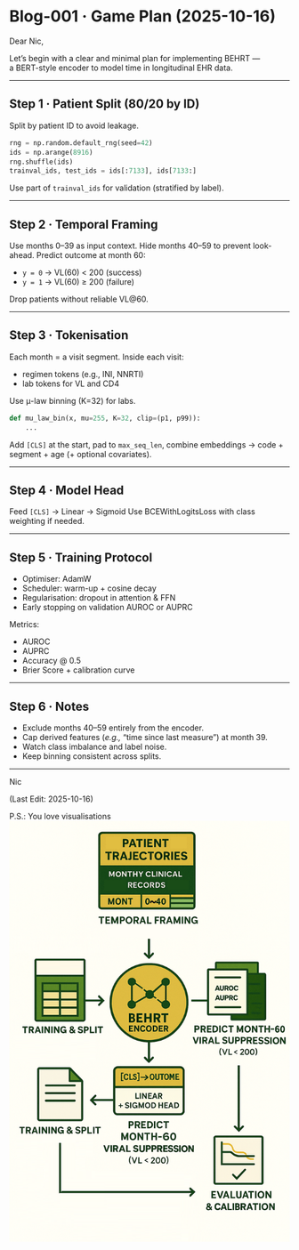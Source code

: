 # Blog-001 · Game Plan (2025-10-16)

Dear Nic,

Let’s begin with a clear and minimal plan for implementing BEHRT —  
a BERT-style encoder to model time in longitudinal EHR data.

---

## Step 1 · Patient Split (80/20 by ID)

Split by patient ID to avoid leakage.

```python
rng = np.random.default_rng(seed=42)
ids = np.arange(8916)
rng.shuffle(ids)
trainval_ids, test_ids = ids[:7133], ids[7133:]
````

Use part of `trainval_ids` for validation (stratified by label).

---

## Step 2 · Temporal Framing

Use months 0–39 as input context.
Hide months 40–59 to prevent look-ahead.
Predict outcome at month 60:

* `y = 0` → VL(60) < 200 (success)
* `y = 1` → VL(60) ≥ 200 (failure)

Drop patients without reliable VL@60.

---

## Step 3 · Tokenisation

Each month = a visit segment.
Inside each visit:

* regimen tokens (e.g., INI, NNRTI)
* lab tokens for VL and CD4

Use μ-law binning (K=32) for labs.

```python
def mu_law_bin(x, mu=255, K=32, clip=(p1, p99)):
    ...
```

Add `[CLS]` at the start, pad to `max_seq_len`,
combine embeddings → code + segment + age (+ optional covariates).

---

## Step 4 · Model Head

Feed `[CLS]` → Linear → Sigmoid
Use BCEWithLogitsLoss with class weighting if needed.

---

## Step 5 · Training Protocol

* Optimiser: AdamW
* Scheduler: warm-up + cosine decay
* Regularisation: dropout in attention & FFN
* Early stopping on validation AUROC or AUPRC

Metrics:

* AUROC
* AUPRC
* Accuracy @ 0.5
* Brier Score + calibration curve

---

## Step 6 · Notes

* Exclude months 40–59 entirely from the encoder.
* Cap derived features (*e.g.,* “time since last measure”) at month 39.
* Watch class imbalance and label noise.
* Keep binning consistent across splits.

---

Nic

(Last Edit: 2025-10-16)

P.S.: You love visualisations</br>
<img src="TFig001_BEHRT.png" alt="Personal Sanity BEHRT Logo" width="750"/>
